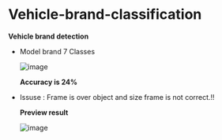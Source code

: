 # Vehicle-brand-classification
<b>Vehicle brand detection <p></b>
-  Model brand 7 Classes <p>
  ![image](https://github.com/tnippppp/Vehicle-classification/assets/124156135/2e1e3bb2-c93f-4ea7-94d8-f3184d993eed) <p>
<b>Accuracy is 24% </b><p>
-  Issuse : Frame is over object and size frame is not correct.!! <p>
<b>Preview result <p></b>
  ![image](https://github.com/tnippppp/Vehicle-classification/blob/main/Result.jpg)




